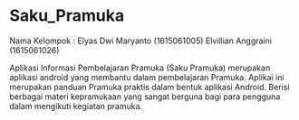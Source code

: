 # Saku_Pramuka

Nama Kelompok : 
Elyas Dwi Maryanto   (1615061005)
Elvillian Anggraini  (1615061026)

Aplikasi Informasi Pembelajaran Pramuka (Saku Pramuka) merupakan aplikasi android yang membantu dalam pembelajaran Pramuka. Aplikai ini merupakan panduan Pramuka praktis dalam bentuk aplikasi Android. Berisi berbagai materi kepramukaan yang sangat berguna bagi para pengguna dalam mengikuti kegiatan pramuka. 
